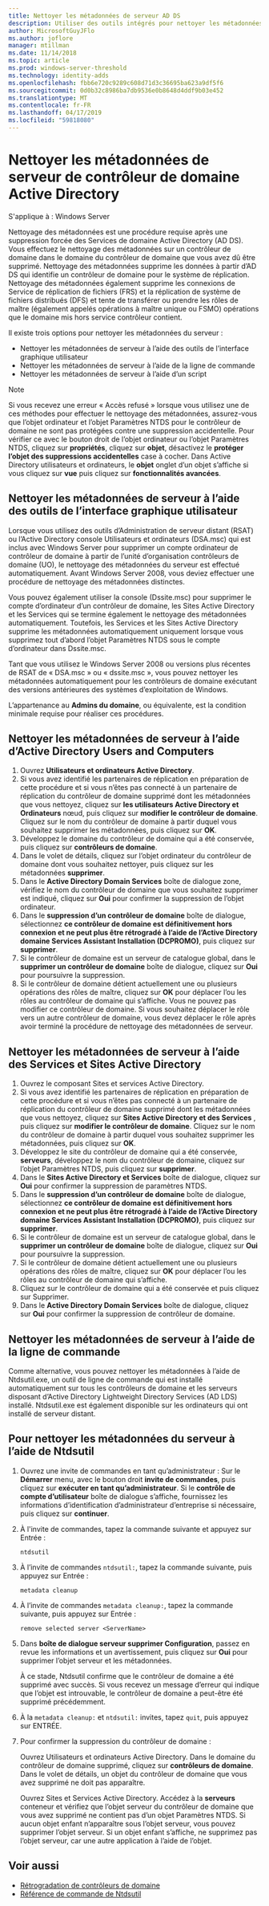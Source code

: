 ```yaml
---
title: Nettoyer les métadonnées de serveur AD DS
description: Utiliser des outils intégrés pour nettoyer les métadonnées à partir de contrôleurs de domaine supprimés
author: MicrosoftGuyJFlo
ms.author: joflore
manager: mtillman
ms.date: 11/14/2018
ms.topic: article
ms.prod: windows-server-threshold
ms.technology: identity-adds
ms.openlocfilehash: fbb6e720c9289c608d71d3c36695ba623a9df5f6
ms.sourcegitcommit: 0d0b32c8986ba7db9536e0b8648d4ddf9b03e452
ms.translationtype: MT
ms.contentlocale: fr-FR
ms.lasthandoff: 04/17/2019
ms.locfileid: "59818080"
---
```

# <a name="clean-up-active-directory-domain-controller-server-metadata"></a>Nettoyer les métadonnées de serveur de contrôleur de domaine Active Directory

S'applique à : Windows Server

Nettoyage des métadonnées est une procédure requise après une suppression forcée des Services de domaine Active Directory (AD DS). Vous effectuez le nettoyage des métadonnées sur un contrôleur de domaine dans le domaine du contrôleur de domaine que vous avez dû être supprimé. Nettoyage des métadonnées supprime les données à partir d’AD DS qui identifie un contrôleur de domaine pour le système de réplication. Nettoyage des métadonnées également supprime les connexions de Service de réplication de fichiers (FRS) et la réplication de système de fichiers distribués (DFS) et tente de transférer ou prendre les rôles de maître (également appelés opérations à maître unique ou FSMO) opérations que le domaine mis hors service contrôleur contient.

Il existe trois options pour nettoyer les métadonnées du serveur :

- Nettoyer les métadonnées de serveur à l’aide des outils de l’interface graphique utilisateur
- Nettoyer les métadonnées de serveur à l’aide de la ligne de commande
- Nettoyer les métadonnées de serveur à l’aide d’un script

> [!NOTE]
> Si vous recevez une erreur « Accès refusé » lorsque vous utilisez une de ces méthodes pour effectuer le nettoyage des métadonnées, assurez-vous que l’objet ordinateur et l’objet Paramètres NTDS pour le contrôleur de domaine ne sont pas protégées contre une suppression accidentelle. Pour vérifier ce avec le bouton droit de l’objet ordinateur ou l’objet Paramètres NTDS, cliquez sur **propriétés**, cliquez sur **objet**, désactivez le **protéger l’objet des suppressions accidentelles** case à cocher. Dans Active Directory utilisateurs et ordinateurs, le **objet** onglet d’un objet s’affiche si vous cliquez sur **vue** puis cliquez sur **fonctionnalités avancées**.

## <a name="clean-up-server-metadata-using-gui-tools"></a>Nettoyer les métadonnées de serveur à l’aide des outils de l’interface graphique utilisateur

Lorsque vous utilisez des outils d’Administration de serveur distant (RSAT) ou l’Active Directory console Utilisateurs et ordinateurs (DSA.msc) qui est inclus avec Windows Server pour supprimer un compte ordinateur de contrôleur de domaine à partir de l’unité d’organisation contrôleurs de domaine (UO), le nettoyage des métadonnées du serveur est effectué automatiquement. Avant Windows Server 2008, vous deviez effectuer une procédure de nettoyage des métadonnées distinctes.

Vous pouvez également utiliser la console (Dssite.msc) pour supprimer le compte d’ordinateur d’un contrôleur de domaine, les Sites Active Directory et les Services qui se termine également le nettoyage des métadonnées automatiquement. Toutefois, les Services et les Sites Active Directory supprime les métadonnées automatiquement uniquement lorsque vous supprimez tout d’abord l’objet Paramètres NTDS sous le compte d’ordinateur dans Dssite.msc.

Tant que vous utilisez le Windows Server 2008 ou versions plus récentes de RSAT de « DSA.msc » ou « dssite.msc », vous pouvez nettoyer les métadonnées automatiquement pour les contrôleurs de domaine exécutant des versions antérieures des systèmes d’exploitation de Windows.

L’appartenance au **Admins du domaine**, ou équivalente, est la condition minimale requise pour réaliser ces procédures.

## <a name="clean-up-server-metadata-using-activedirectory-users-and-computers"></a>Nettoyer les métadonnées de serveur à l’aide d’Active Directory Users and Computers

1. Ouvrez **Utilisateurs et ordinateurs Active Directory**.
2. Si vous avez identifié les partenaires de réplication en préparation de cette procédure et si vous n’êtes pas connecté à un partenaire de réplication du contrôleur de domaine supprimé dont les métadonnées que vous nettoyez, cliquez sur **les utilisateurs Active Directory et Ordinateurs** nœud, puis cliquez sur **modifier le contrôleur de domaine**. Cliquez sur le nom du contrôleur de domaine à partir duquel vous souhaitez supprimer les métadonnées, puis cliquez sur **OK**.
3. Développez le domaine du contrôleur de domaine qui a été conservée, puis cliquez sur **contrôleurs de domaine**.
4. Dans le volet de détails, cliquez sur l’objet ordinateur du contrôleur de domaine dont vous souhaitez nettoyer, puis cliquez sur les métadonnées **supprimer**.
5. Dans le **Active Directory Domain Services** boîte de dialogue zone, vérifiez le nom du contrôleur de domaine que vous souhaitez supprimer est indiqué, cliquez sur **Oui** pour confirmer la suppression de l’objet ordinateur.
6. Dans le **suppression d’un contrôleur de domaine** boîte de dialogue, sélectionnez **ce contrôleur de domaine est définitivement hors connexion et ne peut plus être rétrogradé à l’aide de l’Active Directory domaine Services Assistant Installation (DCPROMO)**, puis cliquez sur **supprimer**.
7. Si le contrôleur de domaine est un serveur de catalogue global, dans le **supprimer un contrôleur de domaine** boîte de dialogue, cliquez sur **Oui** pour poursuivre la suppression.
8. Si le contrôleur de domaine détient actuellement une ou plusieurs opérations des rôles de maître, cliquez sur **OK** pour déplacer l’ou les rôles au contrôleur de domaine qui s’affiche. Vous ne pouvez pas modifier ce contrôleur de domaine. Si vous souhaitez déplacer le rôle vers un autre contrôleur de domaine, vous devez déplacer le rôle après avoir terminé la procédure de nettoyage des métadonnées de serveur.

## <a name="clean-up-server-metadata-using-activedirectory-sites-and-services"></a>Nettoyer les métadonnées de serveur à l’aide des Services et Sites Active Directory

1. Ouvrez le composant Sites et services Active Directory.
2. Si vous avez identifié les partenaires de réplication en préparation de cette procédure et si vous n’êtes pas connecté à un partenaire de réplication du contrôleur de domaine supprimé dont les métadonnées que vous nettoyez, cliquez sur **Sites Active Directory et des Services** , puis cliquez sur **modifier le contrôleur de domaine**. Cliquez sur le nom du contrôleur de domaine à partir duquel vous souhaitez supprimer les métadonnées, puis cliquez sur **OK**.
3. Développez le site du contrôleur de domaine qui a été conservée, **serveurs**, développez le nom du contrôleur de domaine, cliquez sur l’objet Paramètres NTDS, puis cliquez sur **supprimer**.
4. Dans le **Sites Active Directory et Services** boîte de dialogue, cliquez sur **Oui** pour confirmer la suppression de paramètres NTDS.
5. Dans le **suppression d’un contrôleur de domaine** boîte de dialogue, sélectionnez **ce contrôleur de domaine est définitivement hors connexion et ne peut plus être rétrogradé à l’aide de l’Active Directory domaine Services Assistant Installation (DCPROMO)**, puis cliquez sur **supprimer**.
6. Si le contrôleur de domaine est un serveur de catalogue global, dans le **supprimer un contrôleur de domaine** boîte de dialogue, cliquez sur **Oui** pour poursuivre la suppression.
7. Si le contrôleur de domaine détient actuellement une ou plusieurs opérations des rôles de maître, cliquez sur **OK** pour déplacer l’ou les rôles au contrôleur de domaine qui s’affiche.
8. Cliquez sur le contrôleur de domaine qui a été conservée et puis cliquez sur Supprimer.
9. Dans le **Active Directory Domain Services** boîte de dialogue, cliquez sur **Oui** pour confirmer la suppression de contrôleur de domaine.

## <a name="clean-up-server-metadata-using-the-command-line"></a>Nettoyer les métadonnées de serveur à l’aide de la ligne de commande

Comme alternative, vous pouvez nettoyer les métadonnées à l’aide de Ntdsutil.exe, un outil de ligne de commande qui est installé automatiquement sur tous les contrôleurs de domaine et les serveurs disposant d’Active Directory Lightweight Directory Services (AD LDS) installé. Ntdsutil.exe est également disponible sur les ordinateurs qui ont installé de serveur distant.

## <a name="to-clean-up-server-metadata-by-using-ntdsutil"></a>Pour nettoyer les métadonnées du serveur à l’aide de Ntdsutil

1. Ouvrez une invite de commandes en tant qu’administrateur : Sur le **Démarrer** menu, avec le bouton droit **invite de commandes**, puis cliquez sur **exécuter en tant qu’administrateur**. Si le **contrôle de compte d’utilisateur** boîte de dialogue s’affiche, fournissez les informations d’identification d’administrateur d’entreprise si nécessaire, puis cliquez sur **continuer**.
2. À l'invite de commandes, tapez la commande suivante et appuyez sur Entrée :

   `ntdsutil`

3. À l’invite de commandes `ntdsutil:`, tapez la commande suivante, puis appuyez sur Entrée :

   `metadata cleanup`

4. À l’invite de commandes `metadata cleanup:`, tapez la commande suivante, puis appuyez sur Entrée :

   `remove selected server <ServerName>`

5. Dans **boîte de dialogue serveur supprimer Configuration**, passez en revue les informations et un avertissement, puis cliquez sur **Oui** pour supprimer l’objet serveur et les métadonnées.

   À ce stade, Ntdsutil confirme que le contrôleur de domaine a été supprimé avec succès. Si vous recevez un message d’erreur qui indique que l’objet est introuvable, le contrôleur de domaine a peut-être été supprimé précédemment.

6. À la `metadata cleanup:` et `ntdsutil:` invites, tapez `quit`, puis appuyez sur ENTRÉE.

7. Pour confirmer la suppression du contrôleur de domaine :

   Ouvrez Utilisateurs et ordinateurs Active Directory. Dans le domaine du contrôleur de domaine supprimé, cliquez sur **contrôleurs de domaine**. Dans le volet de détails, un objet du contrôleur de domaine que vous avez supprimé ne doit pas apparaître.

   Ouvrez Sites et Services Active Directory. Accédez à la **serveurs** conteneur et vérifiez que l’objet serveur du contrôleur de domaine que vous avez supprimé ne contient pas d’un objet Paramètres NTDS. Si aucun objet enfant n’apparaître sous l’objet serveur, vous pouvez supprimer l’objet serveur. Si un objet enfant s’affiche, ne supprimez pas l’objet serveur, car une autre application à l’aide de l’objet.

## <a name="see-also"></a>Voir aussi

* [Rétrogradation de contrôleurs de domaine](Demoting-Domain-Controllers-and-Domains--Level-200-.md)
* [Référence de commande de Ntdsutil](https://docs.microsoft.com/previous-versions/windows/it-pro/windows-server-2008-R2-and-2008/cc753343(v=ws.10))
